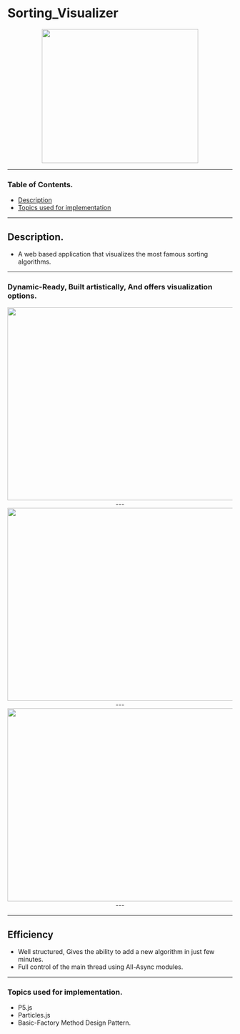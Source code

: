 ﻿# Sorting_Visualizer
 <p align="middle">
 <img src="https://user-images.githubusercontent.com/58152328/132061249-d6fc7d12-3274-4266-b163-83ef2c717a61.png" width="350" height="300">
</p>


---

 ### Table of Contents.
 
- [Description](#description)
- [Topics used for implementation](#topics-used-for-implementation)

----

## Description.
- A web based application that visualizes the most famous sorting algorithms.

---

### Dynamic-Ready, Built artistically, And offers visualization options.


<p align="middle">
 <img src="https://user-images.githubusercontent.com/58152328/132061512-77ad5b4f-9b7d-4e58-a1f3-ed644180e35e.PNG" width="720" height="432">
 ---
 <img src="https://user-images.githubusercontent.com/58152328/132061502-852b2a1f-4550-4277-9de5-587a317a833b.PNG" width="720" height="432">
 ---
 <img src="https://user-images.githubusercontent.com/58152328/132061505-8ac75dc7-0c00-4e7b-b61a-b56d2691abe4.PNG" width="720" height="432">
 ---
</p>

---

## Efficiency
- Well structured, Gives the ability to add a new algorithm in just few minutes.
- Full control of the main thread using All-Async modules.
---

### Topics used for implementation.
- P5.js
- Particles.js
- Basic-Factory Method Design Pattern.


